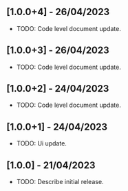## [1.0.0+4] - 26/04/2023

* TODO: Code level document update.

## [1.0.0+3] - 26/04/2023

* TODO: Code level document update.

## [1.0.0+2] - 24/04/2023

* TODO: Code level document update.

## [1.0.0+1] - 24/04/2023

* TODO: Ui update.

## [1.0.0] - 21/04/2023

* TODO: Describe initial release.
